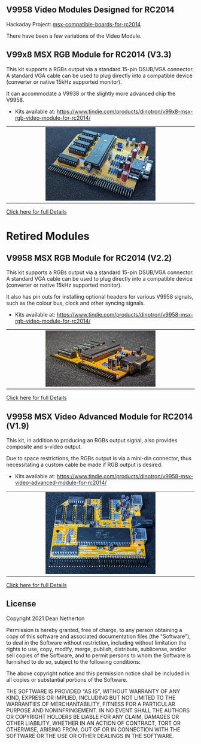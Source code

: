 
## V9958 Video Modules Designed for RC2014

Hackaday Project: [msx-compatible-boards-for-rc2014](https://hackaday.io/project/175574-msx-compatible-boards-for-rc2014)

There have been a few variations of the Video Module.

## V99x8 MSX RGB Module for RC2014 (V3.3)

This kit supports a RGBs output via a standard 15-pin DSUB/VGA connector. A standard VGA cable can be used to plug directly into a compatible device (converter or native 15kHz supported monitor).

It can accommodate a V9938 or the slightly more advanced chip the V9958.

* Kits available at: https://www.tindie.com/products/dinotron/v99x8-msx-rgb-video-module-for-rc2014/

<table>
  <tr><td style="text-align: center"><img src="./pictures/RGB-V9938-PROFILE.jpg" width="60%"/></td></tr>
</table>

[Click here for full Details](./README-RGB.md)


# Retired Modules

## V9958 MSX RGB Module for RC2014 (V2.2)

This kit supports a RGBs output via a standard 15-pin DSUB/VGA connector. A standard VGA cable can be used to plug directly into a compatible device (converter or native 15kHz supported monitor).

It also has pin outs for installing optional headers for various V9958 signals, such as the colour bus, clock and other syncing signals.

* Kits available at: https://www.tindie.com/products/dinotron/v9958-msx-rgb-video-module-for-rc2014/

<table>
  <tr><td style="text-align: center"><img src="./pictures/video-rgb-profile.jpg" width="60%"/></td></tr>
</table>

[Click here for full Details](./README-RGB-V2.md)

## V9958 MSX Video Advanced Module for RC2014 (V1.9)

This kit, in addition to producing an RGBs output signal, also provides composite and s-video output.

Due to space restrictions, the RGBs output is via a mini-din connector, thus necessitating a custom cable be made if RGB output is desired.

* Kits available at: https://www.tindie.com/products/dinotron/v9958-msx-video-advanced-module-for-rc2014/

<table>
  <tr><td style="text-align: center"><img src="./pictures/video-adv-profile.jpg" width="60%"/></td></tr>
</table>

[Click here for full Details](./README-ADV.md)



## License
Copyright 2021 Dean Netherton

Permission is hereby granted, free of charge, to any person obtaining a copy of this software and associated documentation files (the "Software"), to deal in the Software without restriction, including without limitation the rights to use, copy, modify, merge, publish, distribute, sublicense, and/or sell copies of the Software, and to permit persons to whom the Software is furnished to do so, subject to the following conditions:

The above copyright notice and this permission notice shall be included in all copies or substantial portions of the Software.

THE SOFTWARE IS PROVIDED "AS IS", WITHOUT WARRANTY OF ANY KIND, EXPRESS OR IMPLIED, INCLUDING BUT NOT LIMITED TO THE WARRANTIES OF MERCHANTABILITY, FITNESS FOR A PARTICULAR PURPOSE AND NONINFRINGEMENT. IN NO EVENT SHALL THE AUTHORS OR COPYRIGHT HOLDERS BE LIABLE FOR ANY CLAIM, DAMAGES OR OTHER LIABILITY, WHETHER IN AN ACTION OF CONTRACT, TORT OR OTHERWISE, ARISING FROM, OUT OF OR IN CONNECTION WITH THE SOFTWARE OR THE USE OR OTHER DEALINGS IN THE SOFTWARE.

